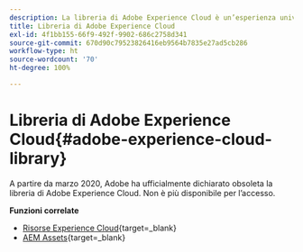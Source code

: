 ```yaml
---
description: La libreria di Adobe Experience Cloud è un’esperienza universale e centralizzata per l’archiviazione, la ricerca e la selezione delle risorse nelle soluzioni Adobe Experience Cloud.
title: Libreria di Adobe Experience Cloud
exl-id: 4f1bb155-66f9-492f-9902-686c2758d341
source-git-commit: 670d90c79523826416eb9564b7835e27ad5cb286
workflow-type: ht
source-wordcount: '70'
ht-degree: 100%

---
```


# Libreria di Adobe Experience Cloud{#adobe-experience-cloud-library}

A partire da marzo 2020, Adobe ha ufficialmente dichiarato obsoleta la libreria di Adobe Experience Cloud. Non è più disponibile per l’accesso.

**Funzioni correlate**

* [Risorse Experience Cloud](https://experienceleague.adobe.com/docs/core-services/interface/services/assets/experience-cloud-assets.html?lang=it){target=_blank}
* [AEM Assets](https://experienceleague.adobe.com/docs/experience-manager-cloud-service/content/assets/home.html?lang=it){target=_blank}
